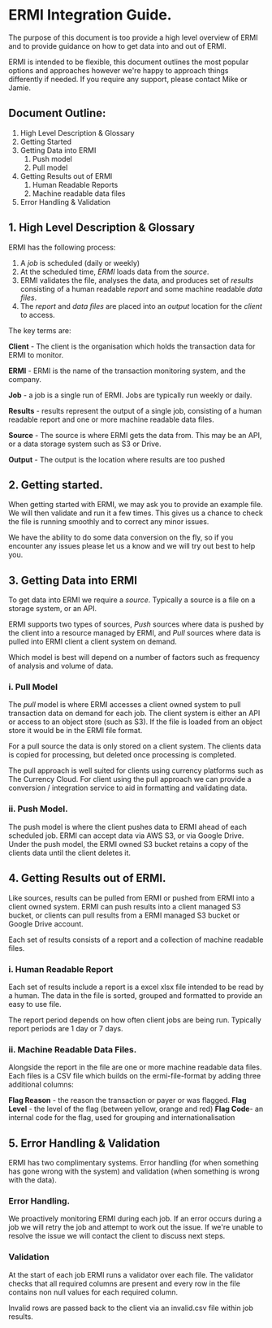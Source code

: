 # ERMI Integration Guide.

The purpose of this document is too provide a high level overview of ERMI and to provide guidance on how to get data into and out of ERMI.

ERMI is intended to be flexible, this document outlines the most popular options and approaches however we're happy to approach things differently if needed. If you require any support, please contact Mike or Jamie.

## Document Outline:

1. High Level Description & Glossary
2. Getting Started
3. Getting Data into ERMI
	1. Push model
	2. Pull model
4. Getting Results out of ERMI
	1. Human Readable Reports
	2. Machine readable data files
5. Error Handling & Validation

## 1. High Level Description & Glossary

ERMI has the following process:

1. A *job* is scheduled (daily or weekly)
2. At the scheduled time, *ERMI* loads data from the *source*.
3. ERMI validates the file, analyses the data, and produces set of *results* consisting of a human readable *report* and some machine readable *data files*. 
4. The *report* and *data files* are placed into an *output* location for the *client* to access.

The key terms are:

**Client** - The client is the organisation which holds the transaction data for ERMI to monitor.

**ERMI** - ERMI is the name of the transaction monitoring system, and the company.

**Job** - a job is a single run of ERMI. Jobs are typically run weekly or daily. 

**Results** - results represent the output of a single job, consisting of a human readable report and one or more machine readable data files.

**Source** - The source is where ERMI gets the data from. This may be an API, or a data storage system such as S3 or Drive.

**Output** - The output is the location where results are too pushed

## 2. Getting started. 

When getting started with ERMI, we may ask you to provide an example file. We will then validate and run it a few times. This gives us a chance to check the file is running smoothly and to correct any minor issues.

We have the ability to do some data conversion on the fly, so if you encounter any issues please let us a know and we will try out best to help you.

## 3. Getting Data into ERMI

To get data into ERMI we require a *source*. Typically a source is a file on a storage system, or an API.  

ERMI supports two types of sources, *Push* sources where data is pushed by the client into a resource managed by ERMI, and *Pull* sources where data is pulled into ERMI client a client system on demand. 

Which model is best will depend on a number of factors such as frequency of analysis and volume of data. 

### i. Pull Model

The *pull* model is where ERMI accesses a client owned system to pull transaction data on demand for each job. The client system is either an API or access to an object store (such as S3). If the file is loaded from an object store it would be in the ERMI file format.

For a pull source the data is only stored on a client system. The clients data is copied for processing, but deleted once processing is completed.

The pull approach is well suited for clients using currency platforms such as The Currency Cloud. For client using the pull approach we can provide a conversion / integration service to aid in formatting and validating data.

### ii. Push Model.

The push model is where the client pushes data to ERMI ahead of each scheduled job. ERMI can accept data via AWS S3, or via Google Drive. Under the push model, the ERMI owned S3 bucket retains a copy of the clients data until the client deletes it.

## 4. Getting Results out of ERMI. 

Like sources, results can be pulled from ERMI or pushed from ERMI into a client owned system. ERMI can push results into a client managed S3 bucket, or clients can pull results from a ERMI managed S3 bucket or Google Drive account.

Each set of results consists of a report and a collection of machine readable files.

### i. Human Readable Report

Each set of results include a report is a excel xlsx file intended to be read by a human. The data in the file is sorted, grouped and formatted to provide an easy to use file.

The report period depends on how often client jobs are being run. Typically report periods are 1 day or 7 days.

### ii. Machine Readable Data Files.

Alongside the report in the file are one or more machine readable data files. Each files is a CSV file which builds on the ermi-file-format by adding three additional columns:

**Flag Reason** - the reason the transaction or payer or was flagged. 
**Flag Level** - the level of the flag (between yellow, orange and red)
**Flag Code**- an internal code for the flag, used for grouping and internationalisation  

## 5. Error Handling & Validation

ERMI has two complimentary systems. Error handling (for when something has gone wrong with the system) and validation (when something is wrong with the data).

### Error Handling.

We proactively monitoring ERMI during each job. If an error occurs during a job we will retry the job and attempt to work out the issue. If we're unable to resolve the issue we will contact the client to discuss next steps.

### Validation

At the start of each job ERMI runs a validator over each file. The validator checks that all required columns are present and every row in the file contains non null values for each required column. 

Invalid rows are passed back to the client via an invalid.csv file within job results.
